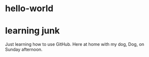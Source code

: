 # hello-world
# learning junk

Just learning how to use GitHub.  Here at home with my dog, Dog, on Sunday afternoon.

